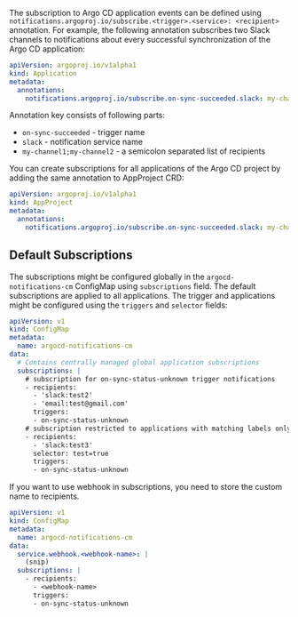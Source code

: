 The subscription to Argo CD application events can be defined using `notifications.argoproj.io/subscribe.<trigger>.<service>: <recipient>` annotation.
For example, the following annotation subscribes two Slack channels to notifications about every successful synchronization of the Argo CD application:

```yaml
apiVersion: argoproj.io/v1alpha1
kind: Application
metadata:
  annotations:
    notifications.argoproj.io/subscribe.on-sync-succeeded.slack: my-channel1;my-channel2
```

Annotation key consists of following parts:

* `on-sync-succeeded` - trigger name
* `slack` - notification service name
* `my-channel1;my-channel2` - a semicolon separated list of recipients

You can create subscriptions for all applications of the Argo CD project by adding the same annotation to AppProject CRD:

```yaml
apiVersion: argoproj.io/v1alpha1
kind: AppProject
metadata:
  annotations:
    notifications.argoproj.io/subscribe.on-sync-succeeded.slack: my-channel1;my-channel2
```

## Default Subscriptions

The subscriptions might be configured globally in the `argocd-notifications-cm` ConfigMap using `subscriptions` field. The default subscriptions
are applied to all applications. The trigger and applications might be configured using the
`triggers` and `selector` fields:

```yaml
apiVersion: v1
kind: ConfigMap
metadata:
  name: argocd-notifications-cm
data:
  # Contains centrally managed global application subscriptions
  subscriptions: |
    # subscription for on-sync-status-unknown trigger notifications
    - recipients:
      - 'slack:test2'
      - 'email:test@gmail.com'
      triggers:
      - on-sync-status-unknown
    # subscription restricted to applications with matching labels only
    - recipients:
      - 'slack:test3'
      selector: test=true
      triggers:
      - on-sync-status-unknown
```

If you want to use webhook in subscriptions, you need to store the custom name to recipients.

```yaml
apiVersion: v1
kind: ConfigMap
metadata:
  name: argocd-notifications-cm
data:
  service.webhook.<webhook-name>: |
    (snip)
  subscriptions: |
    - recipients:
      - <webhook-name>
      triggers:
      - on-sync-status-unknown
```
